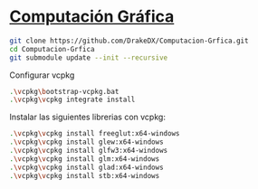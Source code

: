 # [Computación Gráfica](https://github.com/DrakeDX/Computacion-Grfica)

```bash
git clone https://github.com/DrakeDX/Computacion-Grfica.git
cd Computacion-Grfica
git submodule update --init --recursive
```
Configurar vcpkg

```bash
.\vcpkg\bootstrap-vcpkg.bat
.\vcpkg\vcpkg integrate install
```
Instalar las siguientes librerias con vcpkg:

```bash
.\vcpkg\vcpkg install freeglut:x64-windows
.\vcpkg\vcpkg install glew:x64-windows
.\vcpkg\vcpkg install glfw3:x64-windows
.\vcpkg\vcpkg install glm:x64-windows
.\vcpkg\vcpkg install glad:x64-windows
.\vcpkg\vcpkg install stb:x64-windows
```

